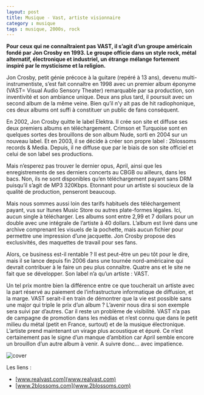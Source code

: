 ```yaml
---
layout: post
title: Musique - Vast, artiste visionnaire
category : musique
tags : musique, 2000s, rock
---
```


**Pour ceux qui ne connaîtraient pas VAST, il s’agit d’un groupe américain fondé par Jon Crosby en 1993. Le groupe officie dans un style rock, métal alternatif, électronique et industriel, un étrange mélange fortement inspiré par le mysticisme et la religion.**

Jon Crosby, petit génie précoce à la guitare (repéré à 13 ans), devenu multi-instrumentiste, s’est fait connaître en 1998 avec un premier album éponyme (VAST= Visual Audio Sensory Theater) remarquable par sa production, son inventivité et son ambiance unique. Deux ans plus tard, il poursuit avec un second album de la même veine. Bien qu’il n’y ait pas de hit radiophonique, ces deux albums ont suffi à constituer un public de fans conséquent.

En 2002, Jon Crosby quitte le label Elektra. Il crée son site et diffuse ses deux premiers albums en téléchargement. Crimson et Turquoise sont en quelques sortes des brouillons de son album Nude, sorti en 2004 sur un nouveau label. Et en 2003, il se décide à créer son propre label : 2blossoms records & Media. Depuis, il ne diffuse que par le biais de son site officiel et celui de son label ses productions.

Mais n’esperez pas trouver le dernier opus, April, ainsi que les enregistrements de ses derniers concerts au CBGB ou ailleurs, dans les bacs. Non, ils ne sont disponibles qu’en téléchargement payant sans DRM puisqu’il s’agit de MP3 320Kbps. Etonnant pour un artiste si soucieux de la qualité de production, penseront beaucoup.

Mais nous sommes aussi loin des tarifs habituels des téléchargement payant, vus sur Itunes Music Store ou autres plate-formes légales. Ici, aucun single à télécharger. Les albums sont entre 2,99 et 7 dollars pour un double avec une intégrale de l’artiste à 40 dollars. L’album est livré dans une archive comprenant les visuels de la pochette, mais aucun fichier pour permettre une impression d’une jacquette. Jon Crosby propose des exclusivités, des maquettes de travail pour ses fans.

Alors, ce business est-il rentable ? Il est peut-être un peu tôt pour le dire, mais il se lance depuis fin 2006 dans une tournée nord-américaine qui devrait contribuer à le faire un peu plus connaître. Quatre ans et le site ne fait que se développer. Son label n’a qu’un artiste : VAST.

Un tel prix montre bien la différence entre ce que toucherait un artiste avec la part réservé au paiement de l’infrastructure informatique de diffusion, et la marge. VAST serait-il en train de démontrer que la vie est possible sans une major qui triple le prix d’un album ? L’avenir nous dira si son exemple sera suivi par d’autres. Car il reste un problème de visibilité. VAST n’a pas de campagne de promotion dans les médias et n’est connu que dans le petit milieu du métal (petit en France, surtout) et de la musique électronique. L’artiste prend maintenant un virage plus acoustique et épuré. Ce n’est certainement pas le signe d’un manque d’ambition car April semble encore un brouillon d’un autre album à venir. A suivre donc… avec impatience.

![cover](https://filedn.eu/llqi9IBxlYouGRXYG2xlROb/img/2007/vast.jpg)

Les liens : 
* [www.realvast.com](www.realvast.com)
* [www.2blossoms.com](www.2blossoms.com)
